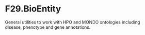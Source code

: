 # F29.BioEntity
General utilities to work with HPO and MONDO ontologies including disease, phenotype and gene annotations.
